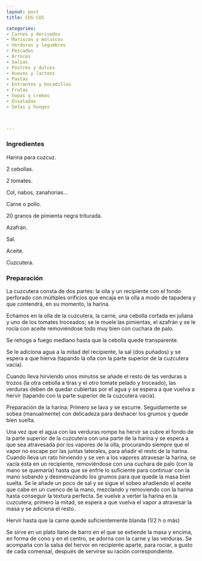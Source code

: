 ```yaml
---
layout: post
title: CUS-CUS

categories:
- Carnes y derivados
- Mariscos y moluscos
- Verduras y legumbres
- Pescados
- Arroces
- Salsas
- Postres y dulces
- Huevos y lacteos
- Pastas
- Entrantes y bocadillos
- Frutas
- Sopas y cremas
- Ensaladas
- Setas y hongos
 


---
```


<h3>Ingredientes</h3>

Harina para cuzcuz.

2 cebollas.

2 tomates.

Col, nabos, zanahorias...

Carne o pollo.

20 granos de pimienta negra triturada.

Azafrán.

Sal.

Aceite.

Cuzcutera.

<h3>Preparación</h3>

La cuzcutera consta de dos partes: la olla y un recipiente con el fondo perforado con múltiples orificios que encaja en la olla a modo de tapadera y que contendrá, en su momento, la harina.

Echamos en la olla de la cuzcutera, la carne, una cebolla cortada en juliana y uno de los tomates troceados; se le muele las pimientas, el azafrán y se le rocía con aceite removiéndose todo muy bien con cuchara de palo.

Se rehoga a fuego mediano hasta que la cebolla quede transparente.

Se le adiciona agua a la mitad del recipiente, la sal (dos puñados) y se espera a que hierva (tapando la olla con la parte superior de la cuzcutera vacía).

Cuando lleva hirviendo unos minutos se añade el resto de las verduras a trozos (la otra cebolla a tiras y el otro tomate pelado y troceado), las verduras deben de quedar cubiertas por el agua y se espera a que vuelva a hervir (tapando con la parte superior de la cuzcutera vacía).

Preparación de la harina: Primero se lava y se escurre. Seguidamente se sobea (manualmente) con delicadeza para deshacer los grumos y quede bien suelta.

Una vez que el agua con las verduras rompe ha hervir se cubre el fondo de la parte superior de la cuzcutera con una parte de la harina y se espera a que sea atravesada por los vapores de la olla, procurando siempre que el vapor no escape por las juntas laterales, para añadir el resto de la harina. Cuando lleva un rato hirviendo y se ven a los vapores atravesar la harina, se vacía ésta en un recipiente, removiéndose con una cuchara de palo (con la mano se quemaría) hasta que se enfríe lo suficiente para continuar con la mano sobando y desmenuzando los grumos para que quede la masa bien suelta. Se le añade un poco de sal y se sigue el sobeo añadiendo el aceite que cabe en un cuenco de la mano, mezclando y removiendo con la harina hasta conseguir la textura perfecta. Se vuelve a verter la harina en la cuzcutera; primero la mitad, se espera a que vuelva el vapor a atravesar la masa y se adiciona el resto.

Hervir hasta que la carne quede suficientemente blanda (1/2 h o más)

Se sirve en un plato llano de barro en el que se extiende la masa y encima, en forma de cono y en el centro, se adorna con la carne y las verduras. Se acompaña con la salsa del hervor en recipiente aparte, para rociar, a gusto de cada comensal, después de servirse su ración correspondiente.

